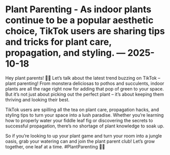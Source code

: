 # Plant Parenting - As indoor plants continue to be a popular aesthetic choice, TikTok users are sharing tips and tricks for plant care, propagation, and styling. — 2025-10-18

Hey plant parents! 🌿🌟 Let’s talk about the latest trend buzzing on TikTok – plant parenting! From monstera deliciosas to pothos and succulents, indoor plants are all the rage right now for adding that pop of green to your space. But it’s not just about picking out the perfect plant – it’s about keeping them thriving and looking their best.

TikTok users are spilling all the tea on plant care, propagation hacks, and styling tips to turn your space into a lush paradise. Whether you’re learning how to properly water your fiddle leaf fig or discovering the secrets to successful propagation, there’s no shortage of plant knowledge to soak up.

So if you’re looking to up your plant game and turn your room into a jungle oasis, grab your watering can and join the plant parent club! Let’s grow together, one leaf at a time. #PlantParenting 🌱✨
